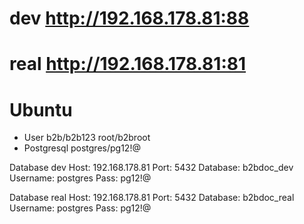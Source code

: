 # dev   http://192.168.178.81:88
# real  http://192.168.178.81:81

# Ubuntu
- User
	b2b/b2b123
	root/b2broot
- Postgresql
	postgres/pg12!@

Database dev
Host: 192.168.178.81
Port: 5432
Database: b2bdoc_dev
Username: postgres
Pass: pg12!@

Database real
Host: 192.168.178.81
Port: 5432
Database: b2bdoc_real
Username: postgres
Pass: pg12!@